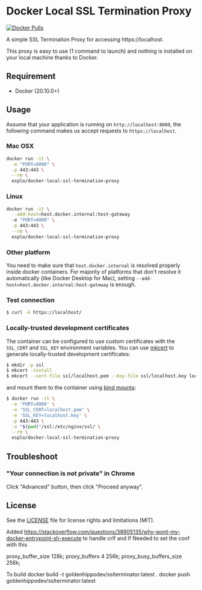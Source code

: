 # Docker Local SSL Termination Proxy

[![Docker Pulls](https://img.shields.io/docker/pulls/esplo/docker-local-ssl-termination-proxy.svg?style=for-the-badge)](https://hub.docker.com/r/esplo/docker-local-ssl-termination-proxy/)

A simple SSL Termination Proxy for accessing https://localhost.

This proxy is easy to use (1 command to launch) and nothing is installed on your local machine thanks to Docker.

## Requirement

- Docker (20.10.0+)

## Usage

Assume that your application is running on `http://localhost:8000`, the following command makes us accept requests to `https://localhost`.

### Mac OSX

```bash
docker run -it \
  -e "PORT=8000" \
  -p 443:443 \
  --rm \
  esplo/docker-local-ssl-termination-proxy
```

### Linux

```bash
docker run -it \
  --add-host=host.docker.internal:host-gateway
  -e "PORT=8000" \
  -p 443:443 \
  --rm \
  esplo/docker-local-ssl-termination-proxy
```

### Other platform

You need to make sure that `host.docker.internal` is resolved properly inside docker containers. For majority of platforms that don't resolve it automatically (like Docker Desktop for Mac), setting `--add-host=host.docker.internal:host-gateway` is enough.

### Test connection

```bash
$ curl -k https://localhost/
```

### Locally-trusted development certificates

The container can be configured to use custom certificates with the `SSL_CERT` and `SSL_KEY` environment variables. You can use [mkcert](https://github.com/FiloSottile/mkcert) to generate locally-trusted development certificates:

```bash
$ mkdir -p ssl
$ mkcert -install
$ mkcert --cert-file ssl/localhost.pem --key-file ssl/localhost.key localhost 127.0.0.1 ::1
```

and mount them to the container using [bind mounts](https://docs.docker.com/storage/bind-mounts/):

```bash
$ docker run -it \
  -e 'PORT=8000' \
  -e 'SSL_CERT=localhost.pem' \
  -e 'SSL_KEY=localhost.key' \
  -p 443:443 \
  -v "$(pwd)"/ssl:/etc/nginx/ssl/ \
  --rm \
  esplo/docker-local-ssl-termination-proxy
```

## Troubleshoot

### "Your connection is not private" in Chrome

Click "Advanced" button, then click "Proceed anyway".

## License

See the [LICENSE](LICENSE) file for license rights and limitations (MIT).

Added
https://stackoverflow.com/questions/38905135/why-wont-my-docker-entrypoint-sh-execute
to handle crlf and lf
Needed to set the conf with this

  proxy_buffer_size   128k;
  proxy_buffers   4 256k;
  proxy_busy_buffers_size   256k;


  To build
   docker build -t goldenhippodev/sslterminator:latest .
   docker push goldenhippodev/sslterminator:latest